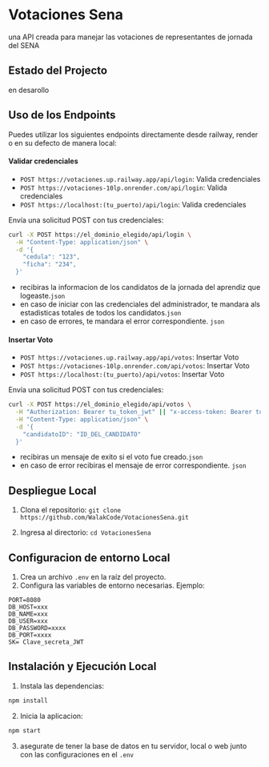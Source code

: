 
# Votaciones Sena 

una API creada para manejar las votaciones de representantes de jornada del SENA 

## Estado del Projecto 

en desarollo 


## Uso de los Endpoints

Puedes utilizar los siguientes endpoints directamente desde railway, render o en su defecto de manera local:


#### Validar credenciales
- `POST https://votaciones.up.railway.app/api/login`: Valida credenciales
- `POST https://votaciones-10lp.onrender.com/api/login`: Valida credenciales
- `POST https://localhost:(tu_puerto)/api/login`: Valida credenciales



Envía una solicitud POST con tus credenciales:
```bash
curl -X POST https://el_dominio_elegido/api/login \
  -H "Content-Type: application/json" \
  -d '{
    "cedula": "123",
    "ficha": "234",
  }'
```
- recibiras la informacion de los candidatos de la jornada del aprendiz que logeaste.`json`
- en caso de iniciar con las credenciales del administrador, te mandara als estadisticas totales de todos los candidatos.`json`
- en caso de errores, te mandara el error correspondiente. `json`
 

#### Insertar Voto
- `POST https://votaciones.up.railway.app/api/votos`: Insertar Voto
- `POST https://votaciones-10lp.onrender.com/api/votos`: Insertar Voto
- `POST https://localhost:(tu_puerto)/api/votos`: Insertar Voto


Envía una solicitud POST con tus credenciales:
```bash
curl -X POST https://el_dominio_elegido/api/votos \
  -H "Authorization: Bearer tu_token_jwt" || "x-access-token: Bearer tu_token_jwt" \
  -H "Content-Type: application/json" \
  -d '{
    "candidatoID": "ID_DEL_CANDIDATO"
  }'
```
- recibiras un mensaje de exito si el voto fue creado.`json`
- en caso de error recibiras el mensaje de error correspondiente. `json`

## Despliegue Local 

1. Clona el repositorio: `git clone https://github.com/WalakCode/VotacionesSena.git`

2. Ingresa al directorio: `cd VotacionesSena`


## Configuracion de entorno Local

1. Crea un archivo `.env` en la raíz del proyecto.
2. Configura las variables de entorno necesarias. Ejemplo:

```env
PORT=8080
DB_HOST=xxx
DB_NAME=xxx
DB_USER=xxx
DB_PASSWORD=xxxx
DB_PORT=xxxx
SK= Clave_secreta_JWT

```

## Instalación y Ejecución Local

1. Instala las dependencias:

```bash
npm install
```
2. Inicia la aplicacion:

```bash
npm start
```

3. asegurate de tener la base de datos en tu servidor, local o web junto con las configuraciones en el `.env`





